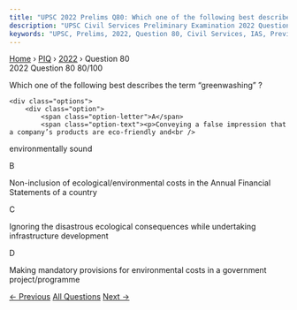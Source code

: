 ```yaml
---
title: "UPSC 2022 Prelims Q80: Which one of the following best describes the term “greenwas..."
description: "UPSC Civil Services Preliminary Examination 2022 Question 80 with options and answer"
keywords: "UPSC, Prelims, 2022, Question 80, Civil Services, IAS, Previous Year Questions"
---
```


<nav class="breadcrumb">
    <a href="../../">Home</a>
    <span>›</span>
    <a href="../">PIQ</a>
    <span>›</span>
    <a href="./">2022</a>
    <span>›</span>
    <span>Question 80</span>
</nav>

<div class="question-header">
    <div class="question-meta">
        <span class="year-badge">2022</span>
        <span class="question-number">Question 80</span>
        <span class="progress">80/100</span>
    </div>
    <div class="progress-bar">
        <div class="progress-fill" style="width: 80.0%"></div>
    </div>
</div>

<div class="question-content">
    <div class="question-text">
        <p>Which one of the following best describes the term “greenwashing” ?</p>
    </div>
    
    <div class="options">
        <div class="option">
            <span class="option-letter">A</span>
            <span class="option-text"><p>Conveying a false impression that a company’s products are eco-friendly and<br />
environmentally sound</p></span>
        </div>
        <div class="option">
            <span class="option-letter">B</span>
            <span class="option-text"><p>Non-inclusion of ecological/environmental costs in the Annual Financial<br />
Statements of a country</p></span>
        </div>
        <div class="option">
            <span class="option-letter">C</span>
            <span class="option-text"><p>Ignoring the disastrous ecological consequences while undertaking<br />
infrastructure development</p></span>
        </div>
        <div class="option">
            <span class="option-letter">D</span>
            <span class="option-text"><p>Making mandatory provisions for environmental costs in a government<br />
project/programme</p></span>
        </div>
    </div>
</div>

<div class="question-nav">
    <a href="../q079-with-reference-to-the-tea-board-in-india-consider/" class="nav-btn prev">← Previous</a>
    <a href="../" class="nav-btn center">All Questions</a>
    <a href="../q081-consider-the-following-statements-1-high-clouds-pr/" class="nav-btn next">Next →</a>
</div>
